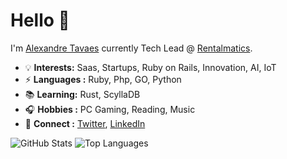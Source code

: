 # Hello 👋

I'm <a href="https://alexandrebhz.com/"> Alexandre Tavaes</a> currently Tech Lead @ <a href="https://www.rentalmatics.com/">Rentalmatics</a>.

* 💡 **Interests:** Saas, Startups, Ruby on Rails, Innovation, AI, IoT
* ⚡  **Languages :**  Ruby, Php, GO, Python
* 📚  **Learning:** Rust, ScyllaDB
* 🎧  **Hobbies :** PC Gaming, Reading, Music
* 💬  **Connect :** <a href="https://twitter.com/alexandrebr">Twitter</a>, <a href="https://www.linkedin.com/in/alexandretavares/">LinkedIn</a>

<!--  ![visitors](https://visitor-badge.glitch.me/badge?page_id=alexandrebhz/alexandrebhz) -->

![GitHub Stats](https://github-readme-stats.vercel.app/api?username=alexandrebhz&show_icons=true&rank_icon=github&hide=issues,contribs&show=reviews)
![Top Languages](https://github-readme-stats.vercel.app/api/top-langs/?username=alexandrebhz&langs_count=6&layout=compact)
